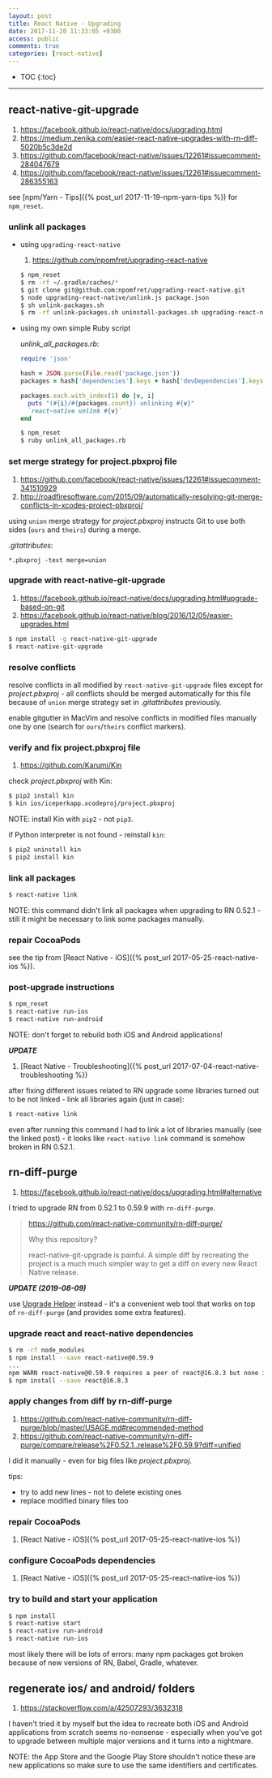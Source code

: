```yaml
---
layout: post
title: React Native - Upgrading
date: 2017-11-20 11:33:05 +0300
access: public
comments: true
categories: [react-native]
---
```


<!-- @format -->

<!-- more -->

<!-- prettier-ignore -->
* TOC
{:toc}
<hr>

## react-native-git-upgrade

1. <https://facebook.github.io/react-native/docs/upgrading.html>
2. <https://medium.zenika.com/easier-react-native-upgrades-with-rn-diff-5020b5c3de2d>
3. <https://github.com/facebook/react-native/issues/12261#issuecomment-284047679>
4. <https://github.com/facebook/react-native/issues/12261#issuecomment-286355163>

see [npm/Yarn - Tips]({% post_url 2017-11-19-npm-yarn-tips %}) for `npm_reset`.

### unlink all packages

- using `upgrading-react-native`

  1. <https://github.com/npomfret/upgrading-react-native>

  ```sh
  $ npm_reset
  $ rm -rf ~/.gradle/caches/*
  $ git clone git@github.com:npomfret/upgrading-react-native.git
  $ node upgrading-react-native/unlink.js package.json
  $ sh unlink-packages.sh
  $ rm -rf unlink-packages.sh uninstall-packages.sh upgrading-react-native/
  ```

- using my own simple Ruby script

  _unlink_all_packages.rb_:

  ```ruby
  require 'json'

  hash = JSON.parse(File.read('package.json'))
  packages = hash['dependencies'].keys + hash['devDependencies'].keys

  packages.each.with_index(1) do |v, i|
    puts "(#{i}/#{packages.count}) unlinking #{v}"
    `react-native unlink #{v}`
  end
  ```

  ```sh
  $ npm_reset
  $ ruby unlink_all_packages.rb
  ```

### set merge strategy for project.pbxproj file

1. <https://github.com/facebook/react-native/issues/12261#issuecomment-341510929>
2. <http://roadfiresoftware.com/2015/09/automatically-resolving-git-merge-conflicts-in-xcodes-project-pbxproj/>

using `union` merge strategy for _project.pbxproj_ instructs Git to use both
sides (`ours` and `theirs`) during a merge.

_.gitattributes_:

```
*.pbxproj -text merge=union
```

### upgrade with react-native-git-upgrade

1. <https://facebook.github.io/react-native/docs/upgrading.html#upgrade-based-on-git>
2. <https://facebook.github.io/react-native/blog/2016/12/05/easier-upgrades.html>

```sh
$ npm install -g react-native-git-upgrade
$ react-native-git-upgrade
```

### resolve conflicts

resolve conflicts in all modified by `react-native-git-upgrade` files except for
_project.pbxproj_ - all conflicts should be merged automatically for this file
because of `union` merge strategy set in _.gitattributes_ previously.

enable gitgutter in MacVim and resolve conflicts in modified files manually one
by one (search for `ours`/`theirs` conflict markers).

### verify and fix project.pbxproj file

1. <https://github.com/Karumi/Kin>

check _project.pbxproj_ with Kin:

```sh
$ pip2 install kin
$ kin ios/iceperkapp.xcodeproj/project.pbxproj
```

NOTE: install Kin with `pip2` - not `pip3`.

if Python interpreter is not found - reinstall `kin`:

```sh
$ pip2 uninstall kin
$ pip2 install kin
```

### link all packages

```sh
$ react-native link
```

NOTE: this command didn't link all packages when upgrading to RN 0.52.1 - still
it might be necessary to link some packages manually.

### repair CocoaPods

see the tip from [React Native -
iOS]({% post_url 2017-05-25-react-native-ios %}).

### post-upgrade instructions

```sh
$ npm_reset
$ react-native run-ios
$ react-native run-android
```

NOTE: don't forget to rebuild both iOS and Android applications!

**_UPDATE_**

<!-- prettier-ignore -->
1. [React Native - Troubleshooting]({% post_url 2017-07-04-react-native-troubleshooting %})

after fixing different issues related to RN upgrade some libraries turned out to
be not linked - link all libraries again (just in case):

```sh
$ react-native link
```

even after running this command I had to link a lot of libraries manually (see
the linked post) - it looks like `react-native link` command is somehow broken
in RN 0.52.1.

## rn-diff-purge

1. <https://facebook.github.io/react-native/docs/upgrading.html#alternative>

I tried to upgrade RN from 0.52.1 to 0.59.9 with `rn-diff-purge`.

> <https://github.com/react-native-community/rn-diff-purge/>
>
> Why this repository?
>
> react-native-git-upgrade is painful. A simple diff by recreating the project
> is a much much simpler way to get a diff on every new React Native release.

**_UPDATE (2019-08-09)_**

[1]: <https://react-native-community.github.io/upgrade-helper/>

use [Upgrade Helper][1] instead - it's a convenient web tool that works on top
of `rn-diff-purge` (and provides some extra features).

### upgrade react and react-native dependencies

```sh
$ rm -rf node_modules
$ npm install --save react-native@0.59.9
...
npm WARN react-native@0.59.9 requires a peer of react@16.8.3 but none is installed. You must install peer dependencies yourself.
$ npm install --save react@16.8.3
```

### apply changes from diff by rn-diff-purge

1. <https://github.com/react-native-community/rn-diff-purge/blob/master/USAGE.md#recommended-method>
2. <https://github.com/react-native-community/rn-diff-purge/compare/release%2F0.52.1..release%2F0.59.9?diff=unified>

I did it manually - even for big files like _project.pbxproj_.

tips:

- try to add new lines - not to delete existing ones
- replace modified binary files too

### repair CocoaPods

1. [React Native - iOS]({% post_url 2017-05-25-react-native-ios %})

### configure CocoaPods dependencies

1. [React Native - iOS]({% post_url 2017-05-25-react-native-ios %})

### try to build and start your application

```sh
$ npm install
$ react-native start
$ react-native run-android
$ react-native run-ios
```

most likely there will be lots of errors: many npm packages got broken because
of new versions of RN, Babel, Gradle, whatever.

## regenerate ios/ and android/ folders

1. <https://stackoverflow.com/a/42507293/3632318>

I haven't tried it by myself but the idea to recreate both iOS and Android
applications from scratch seems no-nonsense - especially when you've got to
upgrade between multiple major versions and it turns into a nightmare.

NOTE: the App Store and the Google Play Store shouldn't notice these are new
applications so make sure to use the same identifiers and certificates.
